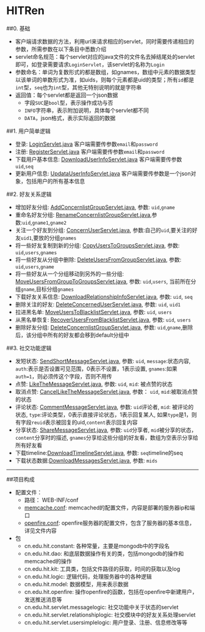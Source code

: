 HITRen
======
##0. 基础
- 客户端请求数据的方法，利用url来请求相应的servlet，同时需要传递相应的参数，所需参数在以下条目中悉数介绍
- servlet命名规范：每个servlet对应的java文件的文件名去掉结尾处的servlet即可，如登录需要请求`LoginServlet`，该servlet的名称为`Login`
- 参数命名：单词为复数形式的都是数组，如gnames，数组中元素的数据类型以该单词的单数形式为准，如uids，则每个元素都是uid的类型；所有`id`都是`int`型，`seq`也为`int`型，其他无特别说明的就是字符串
- 返回值：每个servlet都是返回一个json数据
	- 字段`SUC`是`bool`型，表示操作成功与否
	- `INFO`字符串，表示附加说明，具体每个servlet都不同
	- `DATA`，json格式，表示实际返回的数据

##1. 用户简单逻辑
- 登录: [LoginServlet.java][1] 客户端需要传参数`email`和`password`
- 注册: [RegisterServlet.java][2] 客户端需要传参数`email`和`password`
- 下载用户基本信息: [DownloadUserInfoServlet.java][3] 客户端需要传参数`uid`,`seq`
- 更新用户信息: [UpdataUserInfoServlet.java][4] 客户端需要传参数是一个json对象，包括用户的所有基本信息

##2. 好友关系逻辑
- 增加好友分组: [AddConcernlistGroupServlet.java][5], 参数: `uid`,`gname`
- 重命名好友分组: [RenameConcernlistGroupServlet.java][6],参数:`uid`,`gname1`,`gname2`
- 关注一个好友到分组: [ConcernUserServlet.java][7], 参数:自己的`uid`,要关注的好友`uid1`,要放的分组`gnames`
- 将一些好友复制到新的分组: [CopyUsersToGroupsServlet.java][8], 参数: `uid`,`users`,`gnames`
- 将一些好友从分组中删除: [DeleteUsersFromGroupServlet.java][9], 参数: `uid`,`users`,`gname` 
- 将一些好友从一个分组移动到另外的一些分组: [MoveUsersFromGroupToGroupsServlet.java][10], 参数: `uid`,`users`,	当前所在分组`gname`,目标分组`gnames`
- 下载好友关系信息: [DownloadRelationshipInfoServlet.java][11], 参数: `uid`, `seq`
- 删除关注的好友: [DeleteConcernedUserServlet.java][12], 参数: `uid`, `uid1`
- 拉进黑名单: [MoveUsersToBlacklistServlet.java][13], 参数: `uid`, `users`
- 从黑名单恢复: [RecoverUsersFromBlacklistServlet.java][14], 参数: `uid`, `users`
- 删除好友分组: [DeleteConcernlistGroupServlet.java][15], 参数: `uid`,`gname`,删除后，该分组中所有的好友都会移到default分组中

##3. 社交功能逻辑
- 发短状态: [SendShortMessageServlet.java][16], 参数: `uid`, `message`:状态内容, `auth`:表示是否设置可见范围，0表示不设置，1表示设置, `gnames`:如果`auth=1`，则必须传这个字段，否则不用传
- 点赞: [LikeTheMessageServlet.java][19], 参数: `uid`, `mid`: 被点赞的状态
- 取消点赞: [CancelLikeTheMessageServlet.java][20], 参数： `uid`, `mid`:被取消点赞的状态
- 评论状态: [CommentMessageServlet.java][21], 参数: `uid`评论者, `mid`: 被评论的状态, `type`:评论类型，0表示直接评论状态，1表示回复某人, 如果`type`是1，则有字段`reuid`表示被回复的uid,`content`表示回复内容 
- 分享状态: [ShareMessageServlet.java][22], 参数: `uid`分享者, `mid`被分享的状态，`content`分享时的描述, `gnames`分享给这些分组的好友看，数组为空表示分享给所有好友看
- 下载timeline:[DownloadTimelineServlet.java][23], 参数: `seq`timeline的seq
- 下载状态数据:[DownloadMessagesServlet.java][24], 参数: `mids`



---
##项目构成
- 配置文件：
	- 路径： WEB-INF/conf
	- [memcache.conf][17]: memcached的配置文件，内容是部署的服务器ip和端口
	- [openfire.conf][18]: openfire服务器的配置文件，包含了服务器的基本信息，详见文件内容
- 包
	- cn.edu.hit.constant: 各种常量，主要是mongodb中的字段名
	- cn.edu.hit.dao: 和底层数据操作有关的类，包括mongodb的操作和memcached的操作
	- cn.edu.hit.kit: 工具类，包括文件路径的获取，时间的获取以及log
	- cn.edu.hit.logic: 逻辑代码，处理服务器中的各种逻辑
	- cn.edu.hit.model: 数据模型，用来表示数据
	- cn.edu.hit.openfire: 操作openfire的函数，包括在openfire中新建用户，发送推送消息等
	- cn.edu.hit.servlet.messagelogic: 社交功能中关于状态的servlet
	- cn.edu.hit.servlet.relationshiplogic: 社交模块中的好友关系处理servlet
	- cn.edu.hit.servlet.usersimplelogic: 用户登录、注册、信息修改等等


[1]:HITRenServer/src/cn/edu/hit/servlet/usersimplelogic/LoginServlet.java
[2]:HITRenServer/src/cn/edu/hit/servlet/usersimplelogic/RegisterServlet.java
[3]:HITRenServer/src/cn/edu/hit/servlet/usersimplelogic/DownloadUserInfoServlet.java
[4]:HITRenServer/src/cn/edu/hit/servlet/usersimplelogic/UpdataUserInfoServlet.java

[5]:HITRenServer/src/cn/edu/hit/servlet/relationshiplogic/AddConcernlistGroupServlet.java
[6]:HITRenServer/src/cn/edu/hit/servlet/relationshiplogic/RenameConcernlistGroupServlet.java
[7]:HITRenServer/src/cn/edu/hit/servlet/relationshiplogic/ConcernUserServlet.java
[8]:HITRenServer/src/cn/edu/hit/servlet/relationshiplogic/CopyUsersToGroupsServlet.java
[9]:HITRenServer/src/cn/edu/hit/servlet/relationshiplogic/DeleteUsersFromGroupServlet.java
[10]:HITRenServer/src/cn/edu/hit/servlet/relationshiplogic/MoveUsersFromGroupToGroupsServlet.java
[11]:HITRenServer/src/cn/edu/hit/servlet/relationshiplogic/DownloadRelationshipInfoServlet.java
[12]:HITRenServer/src/cn/edu/hit/servlet/relationshiplogic/DeleteConcernedUserServlet.java
[13]:HITRenServer/src/cn/edu/hit/servlet/relationshiplogic/MoveUsersToBlacklistServlet.java
[14]:HITRenServer/src/cn/edu/hit/servlet/relationshiplogic/RecoverUsersFromBlacklistServlet.java
[15]:HITRenServer/src/cn/edu/hit/servlet/relationshiplogic/DeleteConcernlistGroupServlet.java
[16]:HITRenServer/src/cn/edu/hit/servlet/messagelogic/SendShortMessageServlet.java
[17]:HITRenServer/WebContent/WEB-INF/conf/memcache.conf
[18]:HITRenServer/WebContent/WEB-INF/conf/openfire.conf
[19]:HITRenServer/src/cn/edu/hit/servlet/messagelogic/LikeTheMessageServlet.java
[20]:HITRenServer/src/cn/edu/hit/servlet/messagelogic/CancelLikeTheMessageServlet.java
[21]:HITRenServer/src/cn/edu/hit/servlet/messagelogic/CommentMessageServlet.java
[22]:HITRenServer/src/cn/edu/hit/servlet/messagelogic/ShareMessageServlet.java
[23]:HITRenServer/src/cn/edu/hit/servlet/messagelogic/DownloadTimelineServlet.java
[24]:HITRenServer/src/cn/edu/hit/servlet/messagelogic/DownloadMessagesServlet.java
